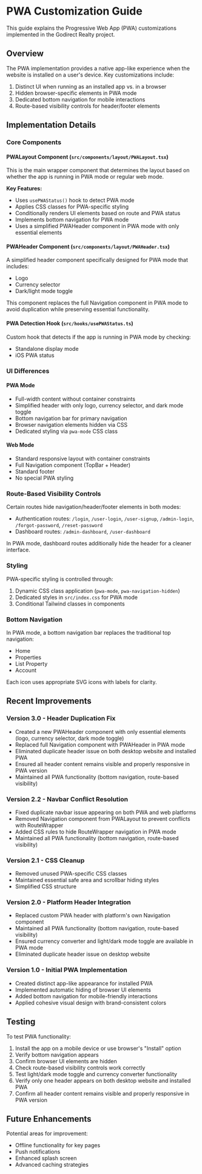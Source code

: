 # PWA Customization Guide

This guide explains the Progressive Web App (PWA) customizations implemented in the Godirect Realty project.

## Overview

The PWA implementation provides a native app-like experience when the website is installed on a user's device. Key customizations include:

1. Distinct UI when running as an installed app vs. in a browser
2. Hidden browser-specific elements in PWA mode
3. Dedicated bottom navigation for mobile interactions
4. Route-based visibility controls for header/footer elements

## Implementation Details

### Core Components

#### PWALayout Component (`src/components/layout/PWALayout.tsx`)

This is the main wrapper component that determines the layout based on whether the app is running in PWA mode or regular web mode.

**Key Features:**
- Uses `usePWAStatus()` hook to detect PWA mode
- Applies CSS classes for PWA-specific styling
- Conditionally renders UI elements based on route and PWA status
- Implements bottom navigation for PWA mode
- Uses a simplified PWAHeader component in PWA mode with only essential elements

#### PWAHeader Component (`src/components/layout/PWAHeader.tsx`)

A simplified header component specifically designed for PWA mode that includes:
- Logo
- Currency selector
- Dark/light mode toggle

This component replaces the full Navigation component in PWA mode to avoid duplication while preserving essential functionality.

#### PWA Detection Hook (`src/hooks/usePWAStatus.ts`)

Custom hook that detects if the app is running in PWA mode by checking:
- Standalone display mode
- iOS PWA status

### UI Differences

#### PWA Mode
- Full-width content without container constraints
- Simplified header with only logo, currency selector, and dark mode toggle
- Bottom navigation bar for primary navigation
- Browser navigation elements hidden via CSS
- Dedicated styling via `pwa-mode` CSS class

#### Web Mode
- Standard responsive layout with container constraints
- Full Navigation component (TopBar + Header)
- Standard footer
- No special PWA styling

### Route-Based Visibility Controls

Certain routes hide navigation/header/footer elements in both modes:
- Authentication routes: `/login`, `/user-login`, `/user-signup`, `/admin-login`, `/forgot-password`, `/reset-password`
- Dashboard routes: `/admin-dashboard`, `/user-dashboard`

In PWA mode, dashboard routes additionally hide the header for a cleaner interface.

### Styling

PWA-specific styling is controlled through:
1. Dynamic CSS class application (`pwa-mode`, `pwa-navigation-hidden`)
2. Dedicated styles in `src/index.css` for PWA mode
3. Conditional Tailwind classes in components

### Bottom Navigation

In PWA mode, a bottom navigation bar replaces the traditional top navigation:
- Home
- Properties
- List Property
- Account

Each icon uses appropriate SVG icons with labels for clarity.

## Recent Improvements

### Version 3.0 - Header Duplication Fix
- Created a new PWAHeader component with only essential elements (logo, currency selector, dark mode toggle)
- Replaced full Navigation component with PWAHeader in PWA mode
- Eliminated duplicate header issue on both desktop website and installed PWA
- Ensured all header content remains visible and properly responsive in PWA version
- Maintained all PWA functionality (bottom navigation, route-based visibility)

### Version 2.2 - Navbar Conflict Resolution
- Fixed duplicate navbar issue appearing on both PWA and web platforms
- Removed Navigation component from PWALayout to prevent conflicts with RouteWrapper
- Added CSS rules to hide RouteWrapper navigation in PWA mode
- Maintained all PWA functionality (bottom navigation, route-based visibility)

### Version 2.1 - CSS Cleanup
- Removed unused PWA-specific CSS classes
- Maintained essential safe area and scrollbar hiding styles
- Simplified CSS structure

### Version 2.0 - Platform Header Integration
- Replaced custom PWA header with platform's own Navigation component
- Maintained all PWA functionality (bottom navigation, route-based visibility)
- Ensured currency converter and light/dark mode toggle are available in PWA mode
- Eliminated duplicate header issue on desktop website

### Version 1.0 - Initial PWA Implementation
- Created distinct app-like appearance for installed PWA
- Implemented automatic hiding of browser UI elements
- Added bottom navigation for mobile-friendly interactions
- Applied cohesive visual design with brand-consistent colors

## Testing

To test PWA functionality:
1. Install the app on a mobile device or use browser's "Install" option
2. Verify bottom navigation appears
3. Confirm browser UI elements are hidden
4. Check route-based visibility controls work correctly
5. Test light/dark mode toggle and currency converter functionality
6. Verify only one header appears on both desktop website and installed PWA
7. Confirm all header content remains visible and properly responsive in PWA version

## Future Enhancements

Potential areas for improvement:
- Offline functionality for key pages
- Push notifications
- Enhanced splash screen
- Advanced caching strategies